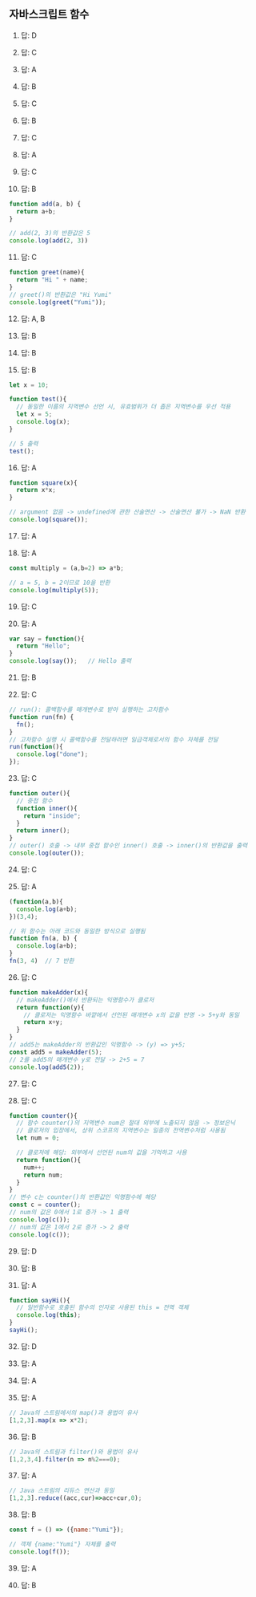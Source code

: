 ## 자바스크립트 함수

1. 답: D

2. 답: C

3. 답: A

4. 답: B

5. 답: C

6. 답: B

7. 답: C

8. 답: A

9. 답: C

10. 답: B

```javascript
function add(a, b) {
  return a+b;
}

// add(2, 3)의 반환값은 5
console.log(add(2, 3))
```

11. 답: C

```javascript
function greet(name){
  return "Hi " + name;
}
// greet()의 반환값은 "Hi Yumi"
console.log(greet("Yumi"));
```

12. 답: A, B

13. 답: B

14. 답: B

15. 답: B

```javascript
let x = 10;

function test(){
  // 동일한 이름의 지역변수 선언 시, 유효범위가 더 좁은 지역변수를 우선 적용
  let x = 5;
  console.log(x);
}

// 5 출력
test();
```

16. 답: A

```javascript
function square(x){
  return x*x; 
}

// argument 없음 -> undefined에 관한 산술연산 -> 산술연산 불가 -> NaN 반환
console.log(square());
```

17. 답: A

18. 답: A

```javascript
const multiply = (a,b=2) => a*b;

// a = 5, b = 2이므로 10을 반환
console.log(multiply(5));
```

19. 답: C

20. 답: A

```javascript
var say = function(){
  return "Hello"; 
}
console.log(say());   // Hello 출력
```

21. 답: B

22. 답: C

```javascript
// run(): 콜백함수를 매개변수로 받아 실행하는 고차함수
function run(fn) {
  fn();
}
// 고차함수 실행 시 콜백함수를 전달하려면 일급객체로서의 함수 자체를 전달
run(function(){
  console.log("done");
});
```

23. 답: C

```javascript
function outer(){
  // 중첩 함수
  function inner(){
    return "inside";
  }
  return inner();
}
// outer() 호출 -> 내부 중첩 함수인 inner() 호출 -> inner()의 반환값을 출력
console.log(outer());
```

24. 답: C

25. 답: A

```javascript
(function(a,b){
  console.log(a+b);
})(3,4);

// 위 함수는 아래 코드와 동일한 방식으로 실행됨
function fn(a, b) {
  console.log(a+b);
}
fn(3, 4)  // 7 반환
```

26. 답: C

```javascript
function makeAdder(x){
  // makeAdder()에서 반환되는 익명함수가 클로저
  return function(y){
    // 클로저는 익명함수 바깥에서 선언된 매개변수 x의 값을 반영 -> 5+y와 동일
    return x+y;
  }
}
// add5는 makeAdder의 반환값인 익명함수 -> (y) => y+5;
const add5 = makeAdder(5);
// 2를 add5의 매개변수 y로 전달 -> 2+5 = 7
console.log(add5(2)); 
```

27. 답: C

28. 답: C

```javascript
function counter(){
  // 함수 counter()의 지역변수 num은 절대 외부에 노출되지 않음 -> 정보은닉
  // 클로저의 입장에서, 상위 스코프의 지역변수는 일종의 전역변수처럼 사용됨
  let num = 0;

  // 클로저에 해당: 외부에서 선언된 num의 값을 기억하고 사용
  return function(){
    num++;
    return num;
  }
}
// 변수 c는 counter()의 반환값인 익명함수에 해당
const c = counter();
// num의 값은 0에서 1로 증가 -> 1 출력
console.log(c());
// num의 값은 1에서 2로 증가 -> 2 출력
console.log(c());
```

29. 답: D

30. 답: B

31. 답: A

```javascript
function sayHi(){
  // 일반함수로 호출된 함수의 인자로 사용된 this = 전역 객체
  console.log(this);
}
sayHi(); 
```

32. 답: D

33. 답: A

34. 답: A

35. 답: A

```javascript
// Java의 스트림에서의 map()과 용법이 유사
[1,2,3].map(x => x*2);
```

36. 답: B

```javascript
// Java의 스트림과 filter()와 용법이 유사
[1,2,3,4].filter(n => n%2===0);
```

37. 답: A

```javascript
// Java 스트림의 리듀스 연산과 동일
[1,2,3].reduce((acc,cur)=>acc+cur,0);
```

38. 답: B

```javascript
const f = () => ({name:"Yumi"});

// 객체 {name:"Yumi"} 자체를 출력
console.log(f());
```

39. 답: A

40. 답: B